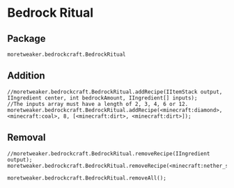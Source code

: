 # Bedrock Ritual

## Package
`moretweaker.bedrockcraft.BedrockRitual`

## Addition

```zenscript
//moretweaker.bedrockcraft.BedrockRitual.addRecipe(IItemStack output, IIngredient center, int bedrockAmount, IIngredient[] inputs);
//The inputs array must have a length of 2, 3, 4, 6 or 12.
moretweaker.bedrockcraft.BedrockRitual.addRecipe(<minecraft:diamond>, <minecraft:coal>, 8, [<minecraft:dirt>, <minecraft:dirt>]);
```

## Removal

```zenscript
//moretweaker.bedrockcraft.BedrockRitual.removeRecipe(IIngredient output);
moretweaker.bedrockcraft.BedrockRitual.removeRecipe(<minecraft:nether_star>);

moretweaker.bedrockcraft.BedrockRitual.removeAll();
```